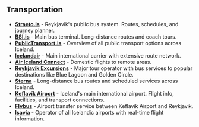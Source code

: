 ## Transportation

- **<a href="https://straeto.is" target="_blank">Straeto.is</a>** - Reykjavik's public bus system. Routes, schedules, and journey planner.
- **<a href="https://bsi.is" target="_blank">BSÍ.is</a>** - Main bus terminal. Long-distance routes and coach tours.
- **<a href="https://publictransport.is" target="_blank">PublicTransport.is</a>** - Overview of all public transport options across Iceland.
- **<a href="https://icelandair.com" target="_blank">Icelandair</a>** - Main international carrier with extensive route network.
- **<a href="https://airicelandconnect.com" target="_blank">Air Iceland Connect</a>** - Domestic flights to remote areas.
- **<a href="https://re.is" target="_blank">Reykjavik Excursions</a>** - Major tour operator with bus services to popular destinations like Blue Lagoon and Golden Circle.
- **<a href="https://sterna.is" target="_blank">Sterna</a>** - Long-distance bus routes and scheduled services across Iceland.
- **<a href="https://keflavikairport.com" target="_blank">Keflavík Airport</a>** - Iceland's main international airport. Flight info, facilities, and transport connections.
- **<a href="https://www.flybus.is" target="_blank">Flybus</a>** - Airport transfer service between Keflavík Airport and Reykjavik.
- **<a href="https://www.isavia.is/en" target="_blank">Isavia</a>** - Operator of all Icelandic airports with real-time flight information.